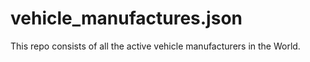 # vehicle_manufactures.json
This repo consists of all the active vehicle manufacturers in the World.
